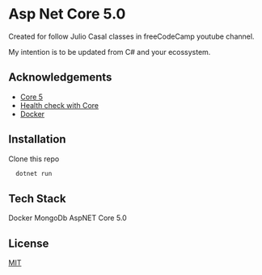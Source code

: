 
# Asp Net Core 5.0

Created for follow Julio Casal classes in freeCodeCamp youtube channel.

My intention is to be updated from C# and your ecossystem.


## Acknowledgements

 - [Core 5](https://dotnet.microsoft.com/download/dotnet/5.0)
 - [Health check with Core](https://github.com/aspnet/Diagnostics)
 - [Docker](https://www.docker.com/get-started)

 
## Installation

Clone this repo

```bash
  dotnet run
```
    
## Tech Stack

Docker
MongoDb
AspNET Core 5.0

## License

[MIT](https://choosealicense.com/licenses/mit/)
